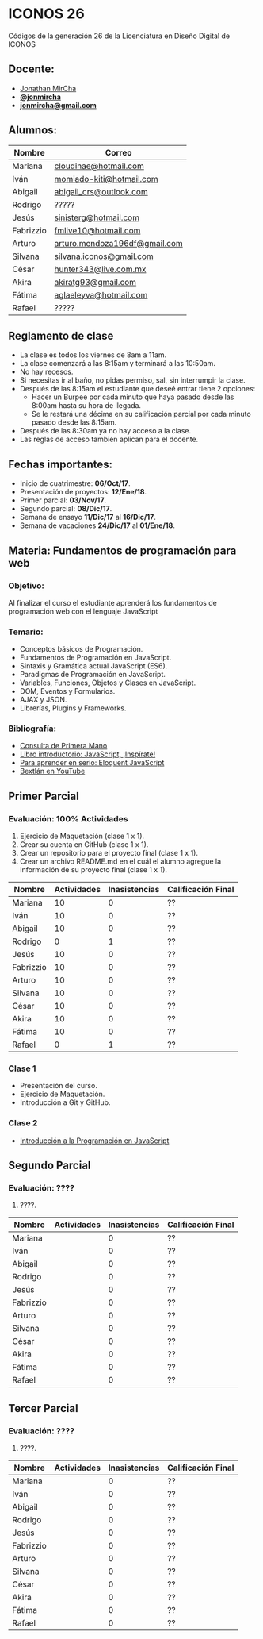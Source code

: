 # ICONOS 26

Códigos de la generación 26 de la Licenciatura en Diseño Digital de ICONOS

## Docente:

* [Jonathan MirCha](http://jonmircha.com)
* **[@jonmircha](https://twitter.com/jonmircha)**
* **[jonmircha@gmail.com](mailto:jonmircha@gmail.com)**

## Alumnos:

| Nombre | Correo |
| -- | -- |
| Mariana | cloudinae@hotmail.com |
| Iván | momiado-kiti@hotmail.com |
| Abigail | abigail_crs@outlook.com |
| Rodrigo | ????? |
| Jesús | sinisterg@hotmail.com |
| Fabrizzio | fmlive10@hotmail.com |
| Arturo | arturo.mendoza196df@gmail.com |
| Silvana | silvana.iconos@gmail.com |
| César | hunter343@live.com.mx |
| Akira | akiratg93@gmail.com |
| Fátima | aglaeleyva@hotmail.com |
| Rafael | ????? |

## Reglamento de clase

* La clase es todos los viernes de 8am a 11am.
* La clase comenzará a las 8:15am y terminará a las 10:50am.
* No hay recesos.
* Si necesitas ir al baño, no pidas permiso, sal, sin interrumpir la clase.
* Después de las 8:15am el estudiante que deseé entrar tiene 2 opciones:
  * Hacer un Burpee por cada minuto que haya pasado desde las 8:00am hasta su hora de llegada.
  * Se le restará una décima en su calificación parcial por cada minuto pasado desde las 8:15am.
* Después de las 8:30am ya no hay acceso a la clase.
* Las reglas de acceso también aplican para el docente.

## Fechas importantes:

* Inicio de cuatrimestre: **06/Oct/17**.
* Presentación de proyectos: **12/Ene/18**.
* Primer parcial: **03/Nov/17**.
* Segundo parcial: **08/Dic/17**.
* Semana de ensayo **11/Dic/17** al **16/Dic/17**.
* Semana de vacaciones **24/Dic/17** al **01/Ene/18**.

## Materia: Fundamentos de programación para web

### Objetivo:

Al finalizar el curso el estudiante aprenderá los fundamentos de programación web con el lenguaje JavaScript

### Temario:

* Conceptos básicos de Programación.
* Fundamentos de Programación en JavaScript.
* Sintaxis y Gramática actual JavaScript (ES6).
* Paradigmas de Programación en JavaScript.
* Variables, Funciones, Objetos y Clases en JavaScript.
* DOM, Eventos y Formularios.
* AJAX y JSON.
* Librerías, Plugins y Frameworks.

### Bibliografía:

* [Consulta de Primera Mano](https://www.w3schools.com)
* [Libro introductorio: JavaScript, ¡Inspírate!](https://leanpub.com/javascript-inspirate)
* [Para aprender en serio: Eloquent JavaScript](http://eloquentjavascript.net/)
* [Bextlán en YouTube](https://www.youtube.com/user/bextlancom)

## Primer Parcial

### Evaluación: 100% Actividades

1. Ejercicio de Maquetación (clase 1 x 1).
1. Crear su cuenta en GitHub (clase 1 x 1).
1. Crear un repositorio para el proyecto final (clase 1 x 1).
1. Crear un archivo README.md en el cuál el alumno agregue la información de su proyecto final (clase 1 x 1).

| Nombre | Actividades | Inasistencias | Calificación Final |
| -- | -- | -- | -- |
| Mariana | 10 | 0 | ?? |
| Iván | 10 | 0 | ?? |
| Abigail | 10 | 0 | ?? |
| Rodrigo | 0 | 1 | ?? |
| Jesús | 10 | 0 | ?? |
| Fabrizzio | 10 | 0 | ?? |
| Arturo | 10 | 0 | ?? |
| Silvana | 10 | 0 | ?? |
| César | 10 | 0 | ?? |
| Akira | 10 | 0 | ?? |
| Fátima | 10 | 0 | ?? |
| Rafael | 0 | 1 | ?? |

### Clase 1

* Presentación del curso.
* Ejercicio de Maquetación.
* Introducción a Git y GitHub.

### Clase 2

* [Introducción a la Programación en JavaScript](https://jonmircha.github.io/edjs-paradigmas2017/)

## Segundo Parcial

### Evaluación: ????

1. ????.

| Nombre | Actividades | Inasistencias | Calificación Final |
| -- | -- | -- | -- |
| Mariana |  | 0 | ?? |
| Iván |  | 0 | ?? |
| Abigail |  | 0 | ?? |
| Rodrigo |  | 0 | ?? |
| Jesús |  | 0 | ?? |
| Fabrizzio |  | 0 | ?? |
| Arturo |  | 0 | ?? |
| Silvana |  | 0 | ?? |
| César |  | 0 | ?? |
| Akira |  | 0 | ?? |
| Fátima |  | 0 | ?? |
| Rafael |  | 0 | ?? |

## Tercer Parcial

### Evaluación: ????

1. ????.

| Nombre | Actividades | Inasistencias | Calificación Final |
| -- | -- | -- | -- |
| Mariana |  | 0 | ?? |
| Iván |  | 0 | ?? |
| Abigail |  | 0 | ?? |
| Rodrigo |  | 0 | ?? |
| Jesús |  | 0 | ?? |
| Fabrizzio |  | 0 | ?? |
| Arturo |  | 0 | ?? |
| Silvana |  | 0 | ?? |
| César |  | 0 | ?? |
| Akira |  | 0 | ?? |
| Fátima |  | 0 | ?? |
| Rafael |  | 0 | ?? |
